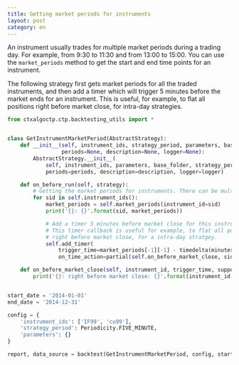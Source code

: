 ```yaml
---
title: Getting market periods for instruments
layout: post
category: en
---
```



An instrument usually trades for multiple market periods during a trading day. For example, from 9:30 to 11:30 and
from 13:00 to 15:00. You can use the `market_periods` method to get the start and end time points for an instrument.

The following strategy first gets market periods for all the traded instruments, and then add a timer which will trigger
5 minutes before the market ends for an instrument. This is useful, for example, to flat all positions right before
market close, for intra-day strategies.


```python
from ctxalgoctp.ctp.backtesting_utils import *


class GetInstrumentMarketPeriod(AbstractStrategy):
    def __init__(self, instrument_ids, strategy_period, parameters, base_folder,
                 periods=None, description=None, logger=None):
        AbstractStrategy.__init__(
            self, instrument_ids, parameters, base_folder, strategy_period=strategy_period,
            periods=periods, description=description, logger=logger)

    def on_before_run(self, strategy):
        # Getting the market periods for instruments. There can be multiple market periods during a trading day.
        for sid in self.instrument_ids():
            market_periods = self.market_periods(instrument_id=sid)
            print('{}: {}'.format(sid, market_periods))

            # Add a timer 5 minutes before market close for this instrument.
            # This timer callback is useful for example, to flat all positions for this instrument
            # right before market close, for a intra-day stratgey.
            self.add_timer(
                trigger_time=market_periods[-1][-1] - timedelta(minutes=5),
                on_time_action=partial(self.on_before_market_close, sid))

    def on_before_market_close(self, instrument_id, trigger_time, supposed_trigger_time, timer_name):
        print('{}: right before market close: {}'.format(instrument_id, trigger_time))


start_date = '2014-01-01'
end_date = '2014-12-31'

config = {
    'instrument_ids': ['IF99', 'cu99'],
    'strategy_period': Periodicity.FIVE_MINUTE,
    'parameters': {}
}

report, data_source = backtest(GetInstrumentMarketPeriod, config, start_date, end_date)


```
